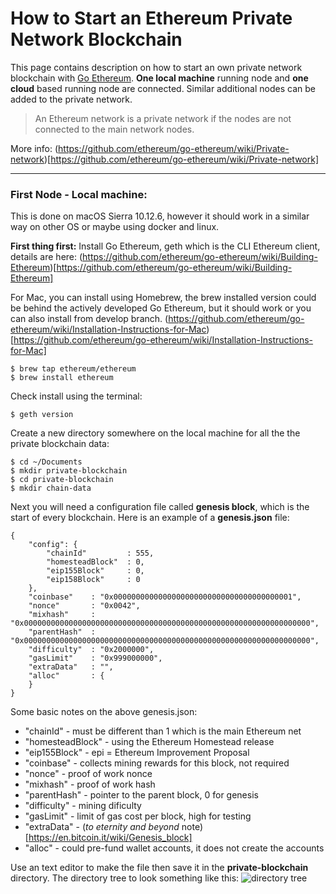 # How to Start an Ethereum Private Network Blockchain

This page contains description on how to start an own private network blockchain with [Go Ethereum](https://github.com/ethereum/go-ethereum). 
__One local machine__ running node and __one cloud__ based running node are connected. Similar additional nodes can be added to the private network.
>An Ethereum network is a private network if the nodes are not connected to the main network nodes.

More info: (https://github.com/ethereum/go-ethereum/wiki/Private-network)[https://github.com/ethereum/go-ethereum/wiki/Private-network]
___
### First Node - Local machine: 
This is done on macOS Sierra 10.12.6, however it should work in a similar way on other OS or maybe using docker and linux.

__First thing first:__
Install Go Ethereum, geth which is the CLI Ethereum client, details are here: (https://github.com/ethereum/go-ethereum/wiki/Building-Ethereum)[https://github.com/ethereum/go-ethereum/wiki/Building-Ethereum]

For Mac, you can install using Homebrew, the brew installed version could be behind the actively developed Go Ethereum, but it should work or you can also install from develop branch.
(https://github.com/ethereum/go-ethereum/wiki/Installation-Instructions-for-Mac)[https://github.com/ethereum/go-ethereum/wiki/Installation-Instructions-for-Mac]
```
$ brew tap ethereum/ethereum
$ brew install ethereum
```
Check install using the terminal:
```
$ geth version
```
Create a new directory somewhere on the local machine for all the the private blockchain data:
```
$ cd ~/Documents
$ mkdir private-blockchain
$ cd private-blockchain
$ mkdir chain-data
```
Next you will need a configuration file called __genesis block__, which is the start of every blockchain. Here is an example of a __genesis.json__ file:
```
{
    "config": {
        "chainId"         : 555,                                              
        "homesteadBlock"  : 0,                                                
        "eip155Block"     : 0,                                            
        "eip158Block"     : 0
    },
    "coinbase"    : "0x0000000000000000000000000000000000000001",                         
    "nonce"       : "0x0042",                                                             
    "mixhash"     : "0x0000000000000000000000000000000000000000000000000000000000000000",
    "parentHash"  : "0x0000000000000000000000000000000000000000000000000000000000000000", 
    "difficulty"  : "0x2000000",                                                          
    "gasLimit"    : "0x999000000",                                                        
    "extraData"   : "",                                                                   
    "alloc"       : {                                                                     
    }
}
```
Some basic notes on the above genesis.json:
+ "chainId"           - must be different than 1 which is the main Ethereum net
+ "homesteadBlock"    - using the Ethereum Homestead release
+ "eip155Block"       - epi = Ethereum Improvement Proposal
+ "coinbase"          - collects mining rewards for this block, not required
+ "nonce"             - proof of work nonce
+ "mixhash"           - proof of work hash
+ "parentHash"        - pointer to the parent block, 0 for genesis
+ "difficulty"        - mining dificulty
+ "gasLimit"          - limit of gas cost per block, high for testing
+ "extraData"         - (_to eternity and beyond_ note)[https://en.bitcoin.it/wiki/Genesis_block]
+ "alloc"             - could pre-fund wallet accounts, it does not create the accounts

Use an text editor to make the file then save it in the __private-blockchain__ directory. The directory tree to look something like this:
![directory tree](/dirtree.png)
